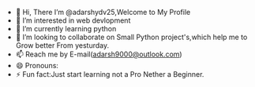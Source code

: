- 👋 Hi, There I’m @adarshydv25,Welcome to My Profile
- 👀 I’m interested in web devlopment
- 🌱 I’m currently learning python
- 💞️ I’m looking to collaborate on Small Python project's,which help me to Grow better From yesturday.
- 📫 Reach me by E-mail(adarsh9000@outlook.com) 
- 😄 Pronouns:
- ⚡ Fun fact:Just start learning not a Pro Nether a Beginner.

<!---
adarshydv25/adarshydv25 is a ✨ special ✨ repository because its `README.md` (this file) appears on your GitHub profile.
You can click the Preview link to take a look at your changes.
--->
